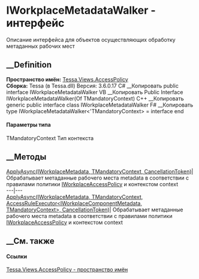 # IWorkplaceMetadataWalker<TMandatoryContext> \- интерфейс
Описание интерфейса для объектов осуществляющих обработку метаданных рабочих
мест
## __Definition
 **Пространство имён:**
[Tessa.Views.AccessPolicy](N_Tessa_Views_AccessPolicy.htm)  
 **Сборка:** Tessa (в Tessa.dll) Версия: 3.6.0.17
C# __Копировать
     public interface IWorkplaceMetadataWalker<TMandatoryContext>
VB __Копировать
     Public Interface IWorkplaceMetadataWalker(Of TMandatoryContext)
C++ __Копировать
    generic<typename TMandatoryContext>
    public interface class IWorkplaceMetadataWalker
F# __Копировать
     type IWorkplaceMetadataWalker<'TMandatoryContext> = interface end
#### Параметры типа
TMandatoryContext
     Тип контекста 
## __Методы
[ApplyAsync(IWorkplaceMetadata, TMandatoryContext,
CancellationToken)](M_Tessa_Views_AccessPolicy_IWorkplaceMetadataWalker_1_ApplyAsync.htm)|
Обрабатывает метаданные рабочего места metadata в соответствии с правилами
политики
[IWorkplaceAccessPolicy<TContext>](T_Tessa_Views_AccessPolicy_IWorkplaceAccessPolicy_1.htm)
и контекстом context  
---|---  
[ApplyAsync(IWorkplaceMetadata, TMandatoryContext,
AccessRuleExecutor<IWorkplaceComponentMetadata, TMandatoryContext>,
CancellationToken)](M_Tessa_Views_AccessPolicy_IWorkplaceMetadataWalker_1_ApplyAsync_1.htm)|
Обрабатывает метаданные рабочего места metadata в соответствии с правилами
политики
[IWorkplaceAccessPolicy<TContext>](T_Tessa_Views_AccessPolicy_IWorkplaceAccessPolicy_1.htm)
и контекстом context  
##  __См. также
#### Ссылки
[Tessa.Views.AccessPolicy - пространство имён](N_Tessa_Views_AccessPolicy.htm)
